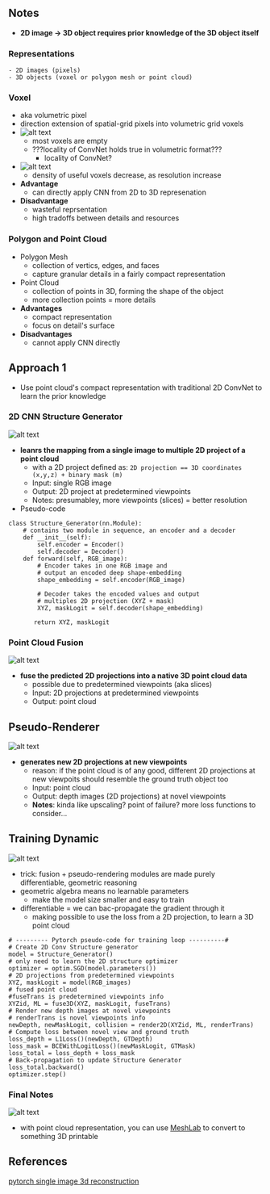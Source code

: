 ## Notes
- **2D image -> 3D object requires prior knowledge of the 3D object itself**

### Representations 
    - 2D images (pixels)
    - 3D objects (voxel or polygon mesh or point cloud)

### Voxel
- aka volumetric pixel
- direction extension of spatial-grid pixels into volumetric grid voxels
- ![alt text](https://miro.medium.com/max/454/1*tU7Gogi4KusZUqMhaE5nUA.png)
    - most voxels are empty
    - ???locality of ConvNet holds true in volumetric format???
        - locality of ConvNet?
- ![alt text](https://miro.medium.com/max/1000/1*BraYPHcvslfsBu8zWsmDow.png)
    - density of useful voxels decrease, as resolution increase
- **Advantage**
    - can directly apply CNN from 2D to 3D represenation
- **Disadvantage**
    - wasteful reprsentation
    - high tradoffs between details and resources

### Polygon and Point Cloud 
- Polygon Mesh
    - collection of vertics, edges, and faces
    - capture granular details in a fairly compact representation
- Point Cloud
    - collection of points in 3D, forming the shape of the object
    - more collection points = more details
- **Advantages**
    - compact representation
    - focus on detail's surface
- **Disadvantages**
    - cannot apply CNN directly

## Approach 1
- Use point cloud's compact representation with traditional 2D ConvNet to learn the prior knowledge

### **2D CNN Structure Generator**
![alt text](https://miro.medium.com/max/1000/1*XBsH_-daV7GgHSSarDp-Wg.png)
- **leanrs the mapping from a single image to multiple 2D project of a point cloud**
    - with a 2D project defined as: `2D projection == 3D coordinates (x,y,z) + binary mask (m)`
    - Input:    single RGB image
    - Output:   2D project at predetermined viewpoints
    - Notes: presumabley, more viewpoints (slices) = better resolution
- Pseudo-code
```#--------- Pytorch pseudo-code for Structure Generator ---------#
class Structure_Generator(nn.Module):
    # contains two module in sequence, an encoder and a decoder
    def __init__(self):
        self.encoder = Encoder()
        self.decoder = Decoder()
    def forward(self, RGB_image):
        # Encoder takes in one RGB image and 
        # output an encoded deep shape-embedding
        shape_embedding = self.encoder(RGB_image)
        
        # Decoder takes the encoded values and output  
        # multiples 2D projection (XYZ + mask)
        XYZ, maskLogit = self.decoder(shape_embedding)
 
       return XYZ, maskLogit
```

### **Point Cloud Fusion**
![alt text](https://miro.medium.com/max/1000/1*U6pFwN2u2IdWjGpLROKy6w.png)
- **fuse the predicted 2D projections into a native 3D point cloud data**
    - possible due to predetermined viewpoints (aka slices)
    - Input: 2D projections at predetermined viewpoints
    - Output: point cloud

## **Pseudo-Renderer**
![alt text](https://miro.medium.com/max/1000/1*xNnbni5_HOfnCbCndznAWA.png)
- **generates new 2D projections at **new** viewpoints**
    - reason: if the point cloud is of any good, different 2D projections at new viewpoits should resemble the ground truth object too
    - Input: point cloud
    - Output: depth images (2D projections) at novel viewpoints
    - **Notes**: kinda like upscaling? point of failure? more loss functions to consider...

## **Training Dynamic**
![alt text](https://miro.medium.com/max/2000/1*iG5kzvOO7sqQ_Yh2UDJEsw.png)
- trick: fusion + pseudo-rendering modules are made purely differentiable, geometric reasoning
- geometric algebra means no learnable parameters
    - make the model size smaller and easy to train
- differentiable = we can bac-propagate the gradient through it
    - making possible to use the loss from a 2D projection, to learn a 3D point cloud
```
# --------- Pytorch pseudo-code for training loop ----------#
# Create 2D Conv Structure generator
model = Structure_Generator()
# only need to learn the 2D structure optimizer
optimizer = optim.SGD(model.parameters())
# 2D projections from predetermined viewpoints
XYZ, maskLogit = model(RGB_images)
# fused point cloud
#fuseTrans is predetermined viewpoints info
XYZid, ML = fuse3D(XYZ, maskLogit, fuseTrans)
# Render new depth images at novel viewpoints
# renderTrans is novel viewpoints info
newDepth, newMaskLogit, collision = render2D(XYZid, ML, renderTrans)
# Compute loss between novel view and ground truth
loss_depth = L1Loss()(newDepth, GTDepth)
loss_mask = BCEWithLogitLoss()(newMaskLogit, GTMask)
loss_total = loss_depth + loss_mask
# Back-propagation to update Structure Generator
loss_total.backward()
optimizer.step()
```

### **Final Notes**
![alt text](https://miro.medium.com/max/1158/1*4peGy77pUfQlgwRo1tYp1g.gif)
- with point cloud representation, you can use [MeshLab](https://www.meshlab.net/) to convert to something 3D printable

## References

[pytorch single image 3d reconstruction](https://medium.com/vitalify-asia/create-3d-model-from-a-single-2d-image-in-pytorch-917aca00bb07)